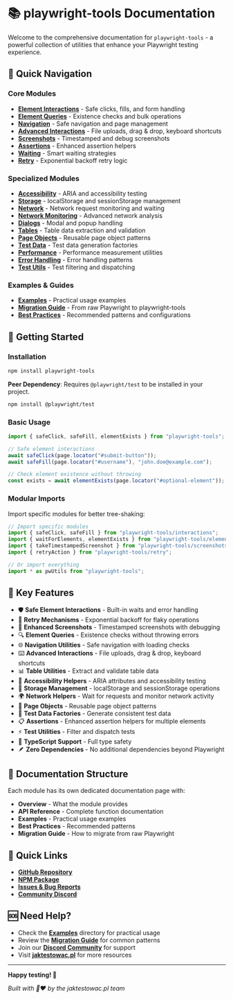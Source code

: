 # 📚 playwright-tools Documentation

Welcome to the comprehensive documentation for `playwright-tools` - a powerful collection of utilities that enhance your Playwright testing experience.

## 🎯 Quick Navigation

### Core Modules

- **[Element Interactions](./interactions.md)** - Safe clicks, fills, and form handling
- **[Element Queries](./element-queries.md)** - Existence checks and bulk operations
- **[Navigation](./navigation.md)** - Safe navigation and page management
- **[Advanced Interactions](./advanced-interactions.md)** - File uploads, drag & drop, keyboard shortcuts
- **[Screenshots](./screenshots.md)** - Timestamped and debug screenshots
- **[Assertions](./assertions.md)** - Enhanced assertion helpers
- **[Waiting](./waiting.md)** - Smart waiting strategies
- **[Retry](./retry.md)** - Exponential backoff retry logic

### Specialized Modules

- **[Accessibility](./accessibility.md)** - ARIA and accessibility testing
- **[Storage](./storage.md)** - localStorage and sessionStorage management
- **[Network](./network.md)** - Network request monitoring and waiting
- **[Network Monitoring](./network-monitoring.md)** - Advanced network analysis
- **[Dialogs](./dialogs.md)** - Modal and popup handling
- **[Tables](./tables.md)** - Table data extraction and validation
- **[Page Objects](./page-objects.md)** - Reusable page object patterns
- **[Test Data](./test-data.md)** - Test data generation factories
- **[Performance](./performance.md)** - Performance measurement utilities
- **[Error Handling](./error-handling.md)** - Error handling patterns
- **[Test Utils](./test-utils.md)** - Test filtering and dispatching

### Examples & Guides

- **[Examples](./examples/)** - Practical usage examples
- **[Migration Guide](./migration-guide.md)** - From raw Playwright to playwright-tools
- **[Best Practices](./best-practices.md)** - Recommended patterns and configurations

## 🚀 Getting Started

### Installation

```bash
npm install playwright-tools
```

**Peer Dependency**: Requires `@playwright/test` to be installed in your project.

```bash
npm install @playwright/test
```

### Basic Usage

```typescript
import { safeClick, safeFill, elementExists } from "playwright-tools";

// Safe element interactions
await safeClick(page.locator("#submit-button"));
await safeFill(page.locator("#username"), "john.doe@example.com");

// Check element existence without throwing
const exists = await elementExists(page.locator("#optional-element"));
```

### Modular Imports

Import specific modules for better tree-shaking:

```typescript
// Import specific modules
import { safeClick, safeFill } from "playwright-tools/interactions";
import { waitForElements, elementExists } from "playwright-tools/element-queries";
import { takeTimestampedScreenshot } from "playwright-tools/screenshots";
import { retryAction } from "playwright-tools/retry";

// Or import everything
import * as pwUtils from "playwright-tools";
```

## 🎨 Key Features

- 🛡️ **Safe Element Interactions** - Built-in waits and error handling
- 🔄 **Retry Mechanisms** - Exponential backoff for flaky operations
- 📸 **Enhanced Screenshots** - Timestamped screenshots with debugging
- 🔍 **Element Queries** - Existence checks without throwing errors
- 🌐 **Navigation Utilities** - Safe navigation with loading checks
- ⌨️ **Advanced Interactions** - File uploads, drag & drop, keyboard shortcuts
- 📊 **Table Utilities** - Extract and validate table data
- 🎯 **Accessibility Helpers** - ARIA attributes and accessibility testing
- 💾 **Storage Management** - localStorage and sessionStorage operations
- 🌍 **Network Helpers** - Wait for requests and monitor network activity
- 🔧 **Page Objects** - Reusable page object patterns
- 📝 **Test Data Factories** - Generate consistent test data
- 📋 **Assertions** - Enhanced assertion helpers for multiple elements
- ⚡ **Test Utilities** - Filter and dispatch tests
- 🧪 **TypeScript Support** - Full type safety
- 🪶 **Zero Dependencies** - No additional dependencies beyond Playwright

## 📖 Documentation Structure

Each module has its own dedicated documentation page with:

- **Overview** - What the module provides
- **API Reference** - Complete function documentation
- **Examples** - Practical usage examples
- **Best Practices** - Recommended patterns
- **Migration Guide** - How to migrate from raw Playwright

## 🔗 Quick Links

- **[GitHub Repository](https://github.com/jaktestowac/playwright-tools)**
- **[NPM Package](https://www.npmjs.com/package/playwright-tools)**
- **[Issues & Bug Reports](https://github.com/jaktestowac/playwright-tools/issues)**
- **[Community Discord](https://discord.gg/mUAqQ7FUaZ)**

## 🆘 Need Help?

- Check the **[Examples](./examples/)** directory for practical usage
- Review the **[Migration Guide](./migration-guide.md)** for common patterns
- Join our **[Discord Community](https://discord.gg/mUAqQ7FUaZ)** for support
- Visit **[jaktestowac.pl](https://jaktestowac.pl)** for more resources

---

**Happy testing! 🚀**

_Built with 💚❤️ by the jaktestowac.pl team_ 